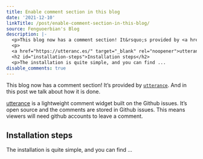 ```yaml
---
title: Enable comment section in this blog
date: '2021-12-10'
linkTitle: /post/enable-comment-section-in-this-blog/
source: Fenguoerbian's Blog
description: |-
  <p>This blog now has a comment section! It&rsquo;s provided by <a href="https://github.com/apps/utterances" target="_blank" rel="noopener"><code>utterance</code></a>. And in this post we talk about how it is done.</p>
  <p>
  <a href="https://utteranc.es/" target="_blank" rel="noopener">utterance</a> is a lightweight comment widget built on the Github issues. It&rsquo;s open source and the comments are stored in Github issues. This means viewers will need github accounts to leave a comment.</p>
  <h2 id="installation-steps">Installation steps</h2>
  <p>The installation is quite simple, and you can find ...
disable_comments: true
---
```

<p>This blog now has a comment section! It&rsquo;s provided by <a href="https://github.com/apps/utterances" target="_blank" rel="noopener"><code>utterance</code></a>. And in this post we talk about how it is done.</p>
<p>
<a href="https://utteranc.es/" target="_blank" rel="noopener">utterance</a> is a lightweight comment widget built on the Github issues. It&rsquo;s open source and the comments are stored in Github issues. This means viewers will need github accounts to leave a comment.</p>
<h2 id="installation-steps">Installation steps</h2>
<p>The installation is quite simple, and you can find ...